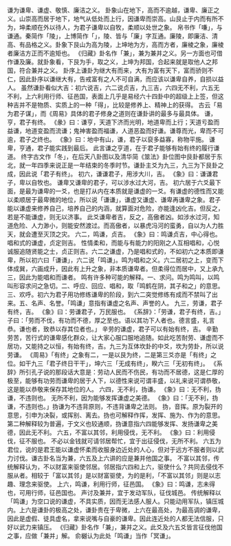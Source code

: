 谦为谦卑、谦虚、敬慎、廉洁之义。
卦象山在地下，高而不逾越，谦卑、廉正之义。山崇高而居于地下，地气从低处而上行，因谦卑而崇高。山艮止于内而有所不为，坤柔顺在外以待人，为君子谦卑以自牧，柔顺以处世之象。
帛书作「嗛」，与谦通。秦简作「陵」，上博简作「」，陵、皆与「廉」字互通。廉陵，即廉洁、清高、有品格之义。卦象下艮山为高为陵，上坤地为方，高而方者，廉棱之象，廉棱者廉洁方正而不逾矩也。
《归藏》卦名作「兼」，兼为兼并之义。另一方面也可借作谦及廉。就卦象看，下艮为手，取之义，上坤为邦国，合起来就是取他人之邦国，符合兼并之义。
卦序上谦卦为继大有而来，大有为富有天下，富而骄则不仁，因此卦序以谦继大有，告戒富有之人不可自满，而应该以谦卑自养，自损以益人。
虽然谦卦看似大吉：初六说吉，六二说贞吉，九三吉，六四无不利，六五无不利，上六利用行师、征邑国，表面上几乎是易经六十四卦中的超级上上签，但这种吉并不是物质、实质上的一种「得」，比较是修养上、精神上的获得。
古云「易为君子谋」，而《周易》具体的君子修身之道则在谦卦讲的最多与最具体。
谦，亨，君子有终。
《彖》曰：谦亨，天道下济而光明，地道卑而上行；天道亏盈而益谦，地道变盈而流谦；鬼神害盈而福谦，人道恶盈而好谦。谦尊而光，卑而不可逾，君子之终也。
《象》曰：地中有山，谦，君子以裒多益寡，称物平施。
谦卑，亨通，君子能实践到最后。
此言谦之亨道，在于君子能够有始有终的履行谦道。
终字古文作「冬」，在后天八卦图以及清华简《筮法》卦位图中艮卦都居于东北，就一年四季来说正是一年结束的冬季时节。谦卦主爻为九三，九三为下艮卦之成，因此说「君子有终」。
初六，谦谦君子，用涉大川，吉。
《象》曰：谦谦君子，卑以自牧也。
谦卑又谦卑的君子，可以涉水过大河，吉。
初六居于六爻最下面，是最为谦卑的一爻，也是打从内在本质就是谦虚的一爻。有谦虚的德性而又能以柔顺居于最卑微的地位，所以说「谦谦」，谦虚又谦虚、谦卑再谦卑之象。君子能以谦虚来修养自己，培养自己的内涵，就算面对危险，亦能逢凶化吉。但反之，若是不能谦虚，则无以济事。
此爻谦卑者吉，反之，高傲者凶。如涉水过河，知道危险、人力渺小，则能安然渡过。而高傲者，以暴虎冯河的蛮勇，自以为人力胜天，就会遭至灭顶之灾。
六二，鸣谦，贞吉。
《象》曰：鸣谦贞吉，中心得也。
唱和式的谦虚，贞定则吉。
性情柔和，而能与有能力的阳刚之人互相唱和，心悦诚服追随贤能之士，贞正则吉。六二之谦虚，乃是唱和式的，不如初六之本质即谦卑，所以初六曰「谦谦」，六二说「鸣谦」。鸣为唱和之义。六二居初之上，变而下体成巽，六画成升，因此有上升之象，非本质谦卑者。但柔得位而居中，又上承九三，因此为能唱和而谦者。
鸣有许多种可能的解释。一、求问。鸣为鸣叫，以鸣叫形容求问之急切。二、呼应、回应、唱和，取「鸣鹤在阴，其子和之」的意思。三、欢呼。初六为君子用功修练谦卑的阶段，到六二突觉修练有成而不禁叫了出来。五、名声、名誉。「鸣谦」意指有谦虚之名声、声誉的人。
九三，劳谦，君子有终，吉。
《象》曰：劳谦君子，万民服也。
《系辞》：「劳谦，君子有终，吉。」子曰：「劳而不伐，有功而不德，厚之至也。语以其功下人者也。德言盛，礼言恭。谦也者，致恭以存其位者也。」
辛劳的谦虚，君子可以有始有终，吉。
辛勤劳苦，苦行式的谦卑感化群众，让大家心服口服地追随。如此吃苦耐劳、谦虚而不居功，又能持之以恒，有始有终，吉。九三为互体坎卦的中爻，坎为劳卦，所以说劳谦。
《周易》「有终」之象有二，一是以艮为终，二是第三爻亦是「有终」之位。如干九三「君子终日干干」，坤六三「无成有终」，睽六三「无初有终」。
《系辞》所引孔子说的那段话大意是：劳动人民而不伤民，有功而不居德，这是仁厚的极至，能够有功劳而谦卑的居于人下，以德性来说可谓丰盛，以礼来说可谓恭敬，这是能以恭敬来保存其地位的人。
六四，无不利，㧑谦。
《象》曰：无不利，㧑谦，不违则也。
无所不利，因为能够发挥谦虚之美德。
《象》曰：「无不利，㧑谦，不违则也。」㧑谦为不违背原则，不违背谦卑之法则。
㧑，音挥。原为裂开的意思，引申为决裂，或挥别、离去。㧑也可解释作挥，发挥、施为、作为的意思。第二种解释较为普遍，于文义也较通顺，㧑谦意指六四能够发挥、发扬谦卑之美德，因此无不利。
六五，不富以其邻，利用侵伐，无不利。
《象》曰：利用侵伐，征不服也。
不必以金钱就可请邻居帮忙，宜于出征侵伐，无所不利。
六五为君位，说的是君王能以谦虚怀柔而收服身边近处的人心，但对于远方不服者则以武力讨伐。谦古卦名当为兼，六五及上六讲的应是兼并他国之事。
不富以其邻，传统解释认为，不以财富来驱使邻居。邻居指六四和上六，驱使什么？共同去侵伐不服从者。相较于「富以其邻」是以财富驱使，为的是利，「不富以其邻」则是以志趣、理念来驱使。
上六，鸣谦，利用行师，征邑国。
《象》曰：鸣谦，志未得也，可用行师，征邑国也。
声讨及兼并，宜于发动军队，征伐城邑。
传统解释以「鸣谦」为空口说的谦虚，不具实质，因而无法感人服人。只能动用军队，镇压城内。上六是谦卦的极高之处，谦卦贵在于卑微，上六在最高处，为最高调的谦卑，因此是虚假、徒具虚名，拿来说嘴与自豪的谦卑。因此连近处的人都无法信服，只好以武力来镇压。
《归藏》卦名作「兼」，兼并之义。此爻及六五爻皆言征伐他国之事，应做「兼并」解。
俞樾认为此处「鸣谦」当作「冥谦」。